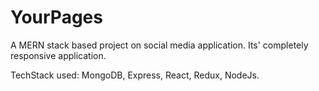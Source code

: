 # YourPages

A MERN stack based project on social media application.
Its' completely responsive application.

TechStack used: MongoDB, Express, React, Redux, NodeJs.

